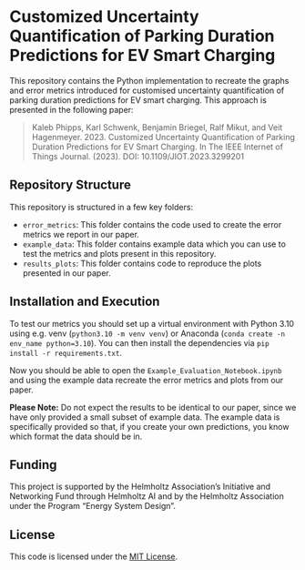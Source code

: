 # Customized Uncertainty Quantification of Parking Duration Predictions for EV Smart Charging

This repository contains the Python implementation to recreate the graphs and error metrics introduced for 
customised uncertainty quantification of parking duration predictions for EV smart charging. This approach is presented 
in the following paper:
> Kaleb Phipps, Karl Schwenk, Benjamin Briegel, Ralf Mikut, and Veit Hagenmeyer. 2023.
> Customized Uncertainty Quantification of Parking Duration Predictions for EV Smart Charging. In The IEEE Internet of
> Things Journal. (2023). DOI: 10.1109/JIOT.2023.3299201

## Repository Structure

This repository is structured in a few key folders:

- `error_metrics`: This folder contains the code used to create the error metrics we report in our paper.
- `example_data`: This folder contains example data which you can use to test the metrics and plots present in this repository.
- `results_plots`: This folder contains code to reproduce the plots presented in our paper.


## Installation and Execution

To test our metrics you should set up a virtual environment with Python 3.10 using e.g. venv (`python3.10 -m venv venv`) 
or Anaconda (`conda create -n env_name python=3.10`). You can then install the dependencies via `pip install -r requirements.txt`.

Now you should be able to open the `Example_Evaluation_Notebook.ipynb` and using the example data recreate the error
metrics and plots from our paper.

**Please Note:** Do not expect the results to be identical to our paper, since we have only provided a small subset of
example data. The example data is specifically provided so that, if you create your own predictions, you know which format
the data should be in.

## Funding

This project is supported by the Helmholtz Association’s Initiative and Networking Fund through Helmholtz AI and by the
Helmholtz Association under the Program “Energy System Design”.

## License

This code is licensed under the [MIT License](LICENSE).
